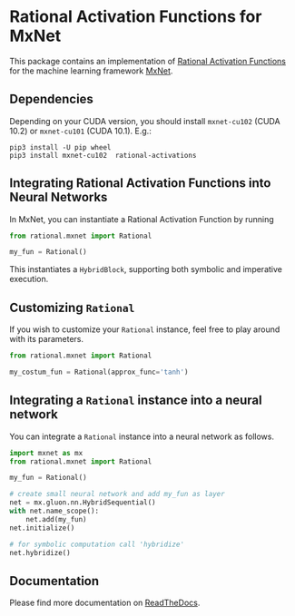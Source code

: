 # Rational Activation Functions for MxNet
This package contains an implementation of [Rational Activation Functions](https://arxiv.org/abs/1907.06732)
for the machine learning framework [MxNet](https://mxnet.apache.org).

## Dependencies
Depending on your CUDA version, you should install ``mxnet-cu102`` (CUDA 10.2) or ``mxnet-cu101`` (CUDA 10.1). E.g.:

    pip3 install -U pip wheel
    pip3 install mxnet-cu102  rational-activations

## Integrating Rational Activation Functions into Neural Networks
In MxNet, you can instantiate a Rational Activation Function by running
```python
from rational.mxnet import Rational

my_fun = Rational()
```

This instantiates a `HybridBlock`, supporting both symbolic and imperative execution.

## Customizing `Rational`
If you wish to customize your `Rational` instance, feel free to play around with its parameters.
```python
from rational.mxnet import Rational

my_costum_fun = Rational(approx_func='tanh')
```

## Integrating a `Rational` instance into a neural network

You can integrate a `Rational` instance into a neural network as follows.
```python
import mxnet as mx
from rational.mxnet import Rational

my_fun = Rational()

# create small neural network and add my_fun as layer
net = mx.gluon.nn.HybridSequential()
with net.name_scope():
    net.add(my_fun)
net.initialize()

# for symbolic computation call 'hybridize'
net.hybridize()
```

## Documentation
Please find more documentation on [ReadTheDocs](https://rational-activations.readthedocs.io).
